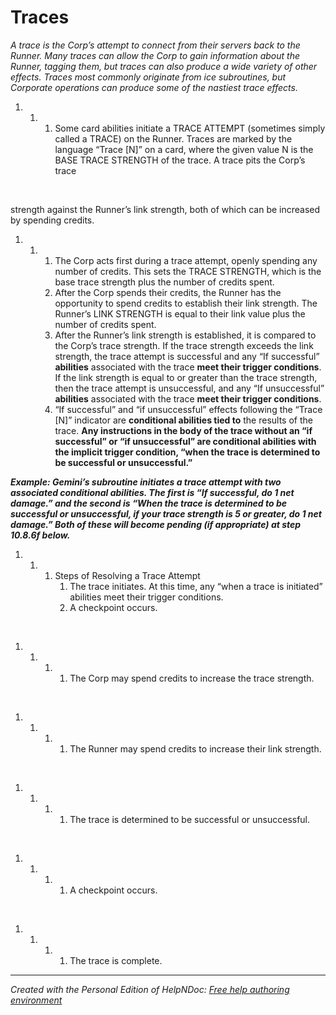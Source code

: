 # Traces

*A trace is the Corp’s attempt to connect from their servers back to the Runner. Many traces can allow the Corp to gain information about the Runner, tagging them, but traces can also produce a wide variety of other effects. Traces most commonly originate from ice subroutines, but Corporate operations can produce some of the nastiest trace effects.*

1. &nbsp;
   1. &nbsp;
      1. Some card abilities initiate a TRACE ATTEMPT (sometimes simply called a TRACE) on the Runner. Traces are marked by the language “Trace \[N\]” on a card, where the given value N is the BASE TRACE STRENGTH of the trace. A trace pits the Corp’s trace

&nbsp;

strength against the Runner’s link strength, both of which can be increased by spending credits.

1. &nbsp;
   1. &nbsp;
      1. The Corp acts first during a trace attempt, openly spending any number of credits. This sets the TRACE STRENGTH, which is the base trace strength plus the number of credits spent.
      1. After the Corp spends their credits, the Runner has the opportunity to spend credits to establish their link strength. The Runner’s LINK STRENGTH is equal to their link value plus the number of credits spent.
      1. After the Runner’s link strength is established, it is compared to the Corp’s trace strength. If the trace strength exceeds the link strength, the trace attempt is successful and any “If successful” **abilities** associated with the trace **meet their trigger conditions**. If the link strength is equal to or greater than the trace strength, then the trace attempt is unsuccessful, and any “If unsuccessful” **abilities** associated with the trace **meet their trigger conditions**.
      1. “If successful” and “if unsuccessful” effects following the “Trace \[N\]” indicator are **conditional abilities tied to** the results of the trace. **Any instructions in the body of the trace without an “if successful” or “if unsuccessful” are conditional abilities with the implicit trigger condition, “when the trace is determined to be successful or unsuccessful.”**

***Example: Gemini’s subroutine initiates a trace attempt with two associated conditional abilities. The first is “If successful, do 1 net damage.” and the second is “When the trace is determined to be successful or unsuccessful, if your trace strength is 5 or greater, do 1 net damage.” Both of these will become pending (if appropriate) at step 10.8.6f below.***

1. &nbsp;
   1. &nbsp;
      1. Steps of Resolving a Trace Attempt
         1. The trace initiates. At this time, any “when a trace is initiated” abilities meet their trigger conditions.
         1. A checkpoint occurs.

&nbsp;

1. &nbsp;
   1. &nbsp;
      1. &nbsp;
         1. The Corp may spend credits to increase the trace strength.

&nbsp;

1. &nbsp;
   1. &nbsp;
      1. &nbsp;
         1. The Runner may spend credits to increase their link strength.

&nbsp;

1. &nbsp;
   1. &nbsp;
      1. &nbsp;
         1. The trace is determined to be successful or unsuccessful.

&nbsp;

1. &nbsp;
   1. &nbsp;
      1. &nbsp;
         1. A checkpoint occurs.

&nbsp;

1. &nbsp;
   1. &nbsp;
      1. &nbsp;
         1. The trace is complete.


***
_Created with the Personal Edition of HelpNDoc: [Free help authoring environment](<https://www.helpndoc.com/help-authoring-tool>)_
